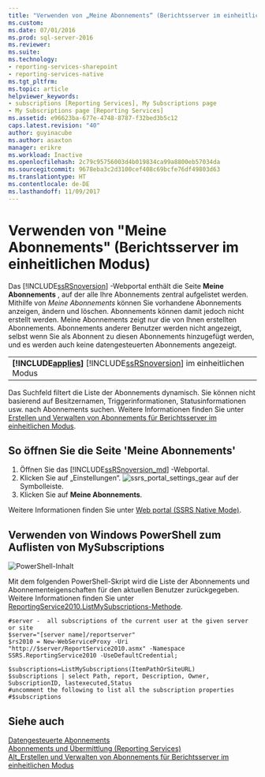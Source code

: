 ```yaml
---
title: "Verwenden von „Meine Abonnements“ (Berichtsserver im einheitlichen Modus) | Microsoft-Dokumentation"
ms.custom: 
ms.date: 07/01/2016
ms.prod: sql-server-2016
ms.reviewer: 
ms.suite: 
ms.technology:
- reporting-services-sharepoint
- reporting-services-native
ms.tgt_pltfrm: 
ms.topic: article
helpviewer_keywords:
- subscriptions [Reporting Services], My Subscriptions page
- My Subscriptions page [Reporting Services]
ms.assetid: e96623ba-677e-4748-8787-f32bed3b5c12
caps.latest.revision: "40"
author: guyinacube
ms.author: asaxton
manager: erikre
ms.workload: Inactive
ms.openlocfilehash: 2c79c95756003d4b019834ca99a8800eb57034da
ms.sourcegitcommit: 9678eba3c2d3100cef408c69bcfe76df49803d63
ms.translationtype: HT
ms.contentlocale: de-DE
ms.lasthandoff: 11/09/2017
---
```

# <a name="use-my-subscriptions-native-mode-report-server"></a>Verwenden von "Meine Abonnements" (Berichtsserver im einheitlichen Modus)
Das [!INCLUDE[ssRSnoversion](../../includes/ssrsnoversion-md.md)] -Webportal enthält die Seite **Meine Abonnements** , auf der alle Ihre Abonnements zentral aufgelistet werden. Mithilfe von *Meine Abonnements* können Sie vorhandene Abonnements anzeigen, ändern und löschen. Abonnements können damit jedoch nicht erstellt werden.  Meine Abonnements zeigt nur die von Ihnen erstellten Abonnements. Abonnements anderer Benutzer werden nicht angezeigt, selbst wenn Sie als Abonnent zu diesen Abonnements hinzugefügt werden, und es werden auch keine datengesteuerten Abonnements angezeigt.
  
||  
|-|  
|**[!INCLUDE[applies](../../includes/applies-md.md)]**  [!INCLUDE[ssRSnoversion](../../includes/ssrsnoversion-md.md)] im einheitlichen Modus|  
  
Das Suchfeld filtert die Liste der Abonnements dynamisch. Sie können nicht basierend auf Besitzernamen, Triggerinformationen, Statusinformationen usw. nach Abonnements suchen. Weitere Informationen finden Sie unter [Erstellen und Verwalten von Abonnements für Berichtsserver im einheitlichen Modus](../../reporting-services/subscriptions/create-and-manage-subscriptions-for-native-mode-report-servers.md).
  
## <a name="to-open-the-my-subscriptions-page"></a>So öffnen Sie die Seite 'Meine Abonnements'  
1. Öffnen Sie das [!INCLUDE[ssRSnoversion_md](../../includes/ssrsnoversion-md.md)] -Webportal.
2. Klicken Sie auf „Einstellungen“. ![ssrs_portal_settings_gear](../../reporting-services/subscriptions/media/ssrs-portal-settings-gear.png) auf der Symbolleiste.
3. Klicken Sie auf **Meine Abonnements**.

Weitere Informationen finden Sie unter [Web portal (SSRS Native Mode)](../../reporting-services/web-portal-ssrs-native-mode.md).

## <a name="use-windows-powershell-to-list-mysubscriptions"></a>Verwenden von Windows PowerShell zum Auflisten von MySubscriptions  
 ![PowerShell-Inhalt](../../analysis-services/instances/install-windows/media/rs-powershellicon.jpg "PowerShell related content")  
  
 Mit dem folgenden PowerShell-Skript wird die Liste der Abonnements und Abonnementeigenschaften für den aktuellen Benutzer zurückgegeben. Weitere Informationen finden Sie unter [ReportingService2010.ListMySubscriptions-Methode](http://technet.microsoft.com/library/reportservice2010.reportingservice2010.listmysubscriptions.aspx).  
  
```  
#server -  all subscriptions of the current user at the given server or site  
$server="[server name]/reportserver"  
$rs2010 = New-WebServiceProxy -Uri "http://$server/ReportService2010.asmx" -Namespace SSRS.ReportingService2010 -UseDefaultCredential;  
  
$subscriptions=ListMySubscriptions(ItemPathOrSiteURL)  
$subscriptions | select Path, report, Description, Owner, SubscriptionID, lastexecuted,Status  
#uncomment the following to list all the subscription properties  
#$subscriptions

```  
  
## <a name="see-also"></a>Siehe auch  
 [Datengesteuerte Abonnements](../../reporting-services/subscriptions/data-driven-subscriptions.md)   
 [Abonnements und Übermittlung &#40;Reporting Services&#41;](../../reporting-services/subscriptions/subscriptions-and-delivery-reporting-services.md)   
 [Alt_Erstellen und Verwalten von Abonnements für Berichtsserver im einheitlichen Modus](http://msdn.microsoft.com/en-us/7f46cbdb-5102-4941-bca2-5e0ff9012c6b)  
  
  
